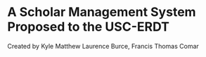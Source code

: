 # A Scholar Management System Proposed to the USC-ERDT

Created by Kyle Matthew Laurence Burce, Francis Thomas Comar
